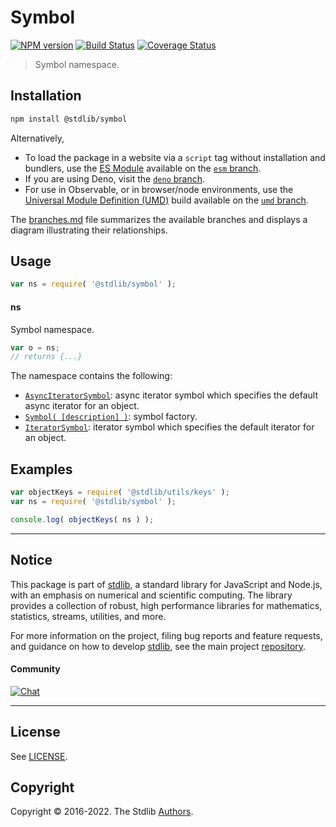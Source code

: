 <!--

@license Apache-2.0

Copyright (c) 2021 The Stdlib Authors.

Licensed under the Apache License, Version 2.0 (the "License");
you may not use this file except in compliance with the License.
You may obtain a copy of the License at

   http://www.apache.org/licenses/LICENSE-2.0

Unless required by applicable law or agreed to in writing, software
distributed under the License is distributed on an "AS IS" BASIS,
WITHOUT WARRANTIES OR CONDITIONS OF ANY KIND, either express or implied.
See the License for the specific language governing permissions and
limitations under the License.

-->

# Symbol

[![NPM version][npm-image]][npm-url] [![Build Status][test-image]][test-url] [![Coverage Status][coverage-image]][coverage-url] <!-- [![dependencies][dependencies-image]][dependencies-url] -->

> Symbol namespace.

<section class="installation">

## Installation

```bash
npm install @stdlib/symbol
```

Alternatively,

-   To load the package in a website via a `script` tag without installation and bundlers, use the [ES Module][es-module] available on the [`esm` branch][esm-url].
-   If you are using Deno, visit the [`deno` branch][deno-url].
-   For use in Observable, or in browser/node environments, use the [Universal Module Definition (UMD)][umd] build available on the [`umd` branch][umd-url].

The [branches.md][branches-url] file summarizes the available branches and displays a diagram illustrating their relationships.

</section>

<section class="usage">

## Usage

```javascript
var ns = require( '@stdlib/symbol' );
```

#### ns

Symbol namespace.

```javascript
var o = ns;
// returns {...}
```

The namespace contains the following:

<!-- <toc pattern="*"> -->

<div class="namespace-toc">

-   <span class="signature">[`AsyncIteratorSymbol`][@stdlib/symbol/async-iterator]</span><span class="delimiter">: </span><span class="description">async iterator symbol which specifies the default async iterator for an object.</span>
-   <span class="signature">[`Symbol( [description] )`][@stdlib/symbol/ctor]</span><span class="delimiter">: </span><span class="description">symbol factory.</span>
-   <span class="signature">[`IteratorSymbol`][@stdlib/symbol/iterator]</span><span class="delimiter">: </span><span class="description">iterator symbol which specifies the default iterator for an object.</span>

</div>

<!-- </toc> -->

</section>

<!-- /.usage -->

<section class="examples">

## Examples

<!-- TODO: better examples -->

<!-- eslint no-undef: "error" -->

```javascript
var objectKeys = require( '@stdlib/utils/keys' );
var ns = require( '@stdlib/symbol' );

console.log( objectKeys( ns ) );
```

</section>

<!-- /.examples -->

<!-- Section for related `stdlib` packages. Do not manually edit this section, as it is automatically populated. -->

<section class="related">

</section>

<!-- /.related -->

<!-- Section for all links. Make sure to keep an empty line after the `section` element and another before the `/section` close. -->


<section class="main-repo" >

* * *

## Notice

This package is part of [stdlib][stdlib], a standard library for JavaScript and Node.js, with an emphasis on numerical and scientific computing. The library provides a collection of robust, high performance libraries for mathematics, statistics, streams, utilities, and more.

For more information on the project, filing bug reports and feature requests, and guidance on how to develop [stdlib][stdlib], see the main project [repository][stdlib].

#### Community

[![Chat][chat-image]][chat-url]

---

## License

See [LICENSE][stdlib-license].


## Copyright

Copyright &copy; 2016-2022. The Stdlib [Authors][stdlib-authors].

</section>

<!-- /.stdlib -->

<!-- Section for all links. Make sure to keep an empty line after the `section` element and another before the `/section` close. -->

<section class="links">

[npm-image]: http://img.shields.io/npm/v/@stdlib/symbol.svg
[npm-url]: https://npmjs.org/package/@stdlib/symbol

[test-image]: https://github.com/stdlib-js/symbol/actions/workflows/test.yml/badge.svg?branch=main
[test-url]: https://github.com/stdlib-js/symbol/actions/workflows/test.yml?query=branch:main

[coverage-image]: https://img.shields.io/codecov/c/github/stdlib-js/symbol/main.svg
[coverage-url]: https://codecov.io/github/stdlib-js/symbol?branch=main

<!--

[dependencies-image]: https://img.shields.io/david/stdlib-js/symbol.svg
[dependencies-url]: https://david-dm.org/stdlib-js/symbol/main

-->

[chat-image]: https://img.shields.io/gitter/room/stdlib-js/stdlib.svg
[chat-url]: https://gitter.im/stdlib-js/stdlib/

[stdlib]: https://github.com/stdlib-js/stdlib

[stdlib-authors]: https://github.com/stdlib-js/stdlib/graphs/contributors

[umd]: https://github.com/umdjs/umd
[es-module]: https://developer.mozilla.org/en-US/docs/Web/JavaScript/Guide/Modules

[deno-url]: https://github.com/stdlib-js/symbol/tree/deno
[umd-url]: https://github.com/stdlib-js/symbol/tree/umd
[esm-url]: https://github.com/stdlib-js/symbol/tree/esm
[branches-url]: https://github.com/stdlib-js/symbol/blob/main/branches.md

[stdlib-license]: https://raw.githubusercontent.com/stdlib-js/symbol/main/LICENSE

<!-- <toc-links> -->

[@stdlib/symbol/async-iterator]: https://github.com/stdlib-js/symbol/tree/main/async-iterator

[@stdlib/symbol/ctor]: https://github.com/stdlib-js/symbol/tree/main/ctor

[@stdlib/symbol/iterator]: https://github.com/stdlib-js/symbol/tree/main/iterator

<!-- </toc-links> -->

</section>

<!-- /.links -->
